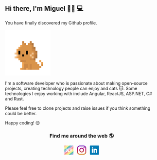 ## Hi there, I'm Miguel 👋🏼 💻

You have finally discovered my Github profile.

<img height="150" src="https://raw.githubusercontent.com/miguelbogota/miguelbogota/master/cat2.gif" alt="gif with funny random cat say thank you.">

I'm a software developer who is passionate about making open-source projects, creating technology people can enjoy and cats 🐱. Some technologies I enjoy working with include Angular, ReactJS, ASP.NET, C# and Rust.

Please feel free to clone projects and raise issues if you think something could be better.

Happy coding! 😊


<h3 align="center">Find me around the web 🌎</h3>

<p align='center'>
  <a href="https://dev.to/miguelbogota"><img height="30" src="https://raw.githubusercontent.com/miguelbogota/miguelbogota/master/dev.png" alt="Dev.to link to profile"></a>&nbsp;&nbsp;
  <a href="https://www.instagram.com/migue_bogota/"><img height="30" src="https://raw.githubusercontent.com/miguelbogota/miguelbogota/master/instagram.jpg" alt="Instagram link to profile"></a>&nbsp;&nbsp;
  <a href="https://www.linkedin.com/in/miguelbogota"><img height="30" src="https://raw.githubusercontent.com/miguelbogota/miguelbogota/master/linkedin.png" alt="LinkedIn link to profile"></a>
</p>
